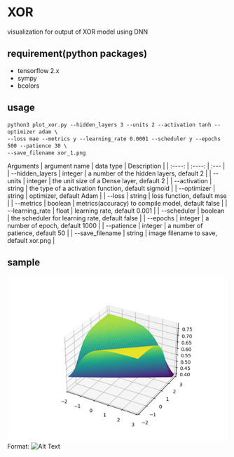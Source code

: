 # XOR
visualization for output of XOR model using DNN 

## requirement(python packages)
- tensorflow 2.x
- sympy
- bcolors

## usage
```shell
python3 plot_xor.py --hidden_layers 3 --units 2 --activation tanh --optimizer adam \
--loss mae --metrics y --learning_rate 0.0001 --scheduler y --epochs 500 --patience 30 \
--save_filename xor_1.png 
```
Arguments
| argument name   |  data type   | Description                                         |
| :----:          | :----:       | :---                                                |
| --hidden_layers | integer      | a number of the hidden layers, default 2            |
| --units         | integer      | the unit size of a Dense layer, default 2           |
| --activation    | string       | the type of a activation function, default sigmoid  |
| --optimizer     | string       | optimizer, default Adam                             |
| --loss          | string       | loss function, default mse                          |
| --metrics       | boolean      | metrics(accuracy) to compile model, default false   |
| --learning_rate | float        | learning rate, default 0.001                        |
| --scheduler     | boolean      | the scheduler for learning rate, default false      |
| --epochs        | integer      | a number of epoch, default 1000                     |
| --patience      | integer      | a number of patience, default 50                    |
| --save_filename | string       | image filename to save, default xor.png             |

## sample 
![GitHub Logo](/results/xor.png)
Format: ![Alt Text](url)
